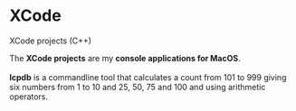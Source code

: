 # XCode
XCode projects (C++)

The <b>XCode projects</b> are my <b>console applications for MacOS</b>.\
\
<b>lcpdb</b> is a commandline tool that calculates a count from 101 to 999 giving six numbers from 1 to 10 and 25, 50, 75 and 100 and using arithmetic operators.
